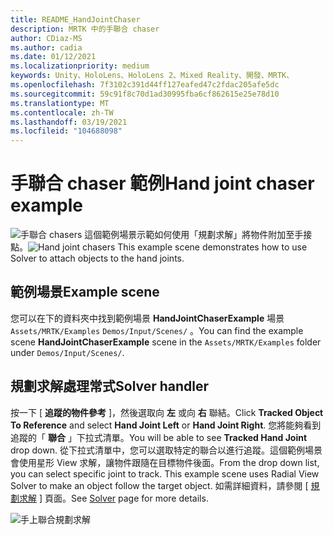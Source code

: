 ```yaml
---
title: README_HandJointChaser
description: MRTK 中的手聯合 chaser
author: CDiaz-MS
ms.author: cadia
ms.date: 01/12/2021
ms.localizationpriority: medium
keywords: Unity、HoloLens、HoloLens 2、Mixed Reality、開發、MRTK、
ms.openlocfilehash: 7f3102c391d44ff127eafed47c2fdac205afe5dc
ms.sourcegitcommit: 59c91f8c70d1ad30995fba6cf862615e25e78d10
ms.translationtype: MT
ms.contentlocale: zh-TW
ms.lasthandoff: 03/19/2021
ms.locfileid: "104688098"
---
```

# <a name="hand-joint-chaser-example"></a><span data-ttu-id="e2157-104">手聯合 chaser 範例</span><span class="sxs-lookup"><span data-stu-id="e2157-104">Hand joint chaser example</span></span>

<span data-ttu-id="e2157-105">![手聯合 chasers ](Images/HandJointChaser/MRTK_HandJointChaser_Main.jpg) 這個範例場景示範如何使用「規劃求解」將物件附加至手接點。</span><span class="sxs-lookup"><span data-stu-id="e2157-105">![Hand joint chasers](Images/HandJointChaser/MRTK_HandJointChaser_Main.jpg) This example scene demonstrates how to use Solver to attach objects to the hand joints.</span></span>

## <a name="example-scene"></a><span data-ttu-id="e2157-106">範例場景</span><span class="sxs-lookup"><span data-stu-id="e2157-106">Example scene</span></span>

<span data-ttu-id="e2157-107">您可以在下的資料夾中找到範例場景 **HandJointChaserExample** 場景 `Assets/MRTK/Examples` `Demos/Input/Scenes/` 。</span><span class="sxs-lookup"><span data-stu-id="e2157-107">You can find the example scene **HandJointChaserExample** scene in the `Assets/MRTK/Examples` folder under `Demos/Input/Scenes/`.</span></span>

## <a name="solver-handler"></a><span data-ttu-id="e2157-108">規劃求解處理常式</span><span class="sxs-lookup"><span data-stu-id="e2157-108">Solver handler</span></span>

<span data-ttu-id="e2157-109">按一下 [ **追蹤的物件參考** ]，然後選取向 **左** 或向 **右** 聯結。</span><span class="sxs-lookup"><span data-stu-id="e2157-109">Click **Tracked Object To Reference** and select **Hand Joint Left** or **Hand Joint Right**.</span></span> <span data-ttu-id="e2157-110">您將能夠看到追蹤的「 **聯合** 」下拉式清單。</span><span class="sxs-lookup"><span data-stu-id="e2157-110">You will be able to see **Tracked Hand Joint** drop down.</span></span> <span data-ttu-id="e2157-111">從下拉式清單中，您可以選取特定的聯合以進行追蹤。這個範例場景會使用星形 View 求解，讓物件跟隨在目標物件後面。</span><span class="sxs-lookup"><span data-stu-id="e2157-111">From the drop down list, you can select specific joint to track. This example scene uses Radial View Solver to make an object follow the target object.</span></span> <span data-ttu-id="e2157-112">如需詳細資料，請參閱 [ [規劃求解](README_Solver.md) ] 頁面。</span><span class="sxs-lookup"><span data-stu-id="e2157-112">See [Solver](README_Solver.md) page for more details.</span></span>

![手上聯合規劃求解](Images/HandJointChaser/MRTK_Solver_HandJoint.jpg)
